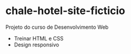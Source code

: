 # chale-hotel-site-ficticio

Projeto do curso de Desenvolvimento Web

- Treinar HTML e CSS
- Design responsivo
